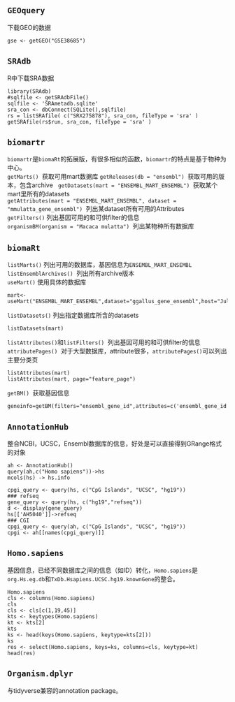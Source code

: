 ## `GEOquery`
下载GEO的数据
```
gse <- getGEO("GSE38685")

```

## `SRAdb`
R中下载SRA数据  

```
library(SRAdb)
#sqlfile <- getSRAdbFile()
sqlfile <- 'SRAmetadb.sqlite'
sra_con <- dbConnect(SQLite(),sqlfile)
rs = listSRAfile( c("SRX275878"), sra_con, fileType = 'sra' )
getSRAfile(rs$run, sra_con, fileType = 'sra' )
```

## `biomartr`
`biomartr`是`biomaRt`的拓展版，有很多相似的函数，`biomartr`的特点是基于物种为中心。   
`getMarts()`  获取可用mart数据库
`getReleases(db = "ensembl")`  获取可用的版本，包含archive  
`getDatasets(mart = "ENSEMBL_MART_ENSEMBL")`  获取某个mart里所有的datasets  
`getAttributes(mart = "ENSEMBL_MART_ENSEMBL", dataset = "mmulatta_gene_ensembl")`  列出某dataset所有可用的Attributes  
`getFilters()`  列出基因可用的和可供filter的信息  
`organismBM(organism = "Macaca mulatta")`  列出某物种所有数据库

## `biomaRt`
`listMarts()`  列出可用的数据库，基因信息为`ENSEMBL_MART_ENSEMBL`  
`listEnsemblArchives()`  列出所有archive版本  
`useMart()`  使用具体的数据库  
```
mart<-useMart("ENSEMBL_MART_ENSEMBL",dataset="ggallus_gene_ensembl",host="Jul2016.archive.ensembl.org")
```
`listDatasets()`  列出指定数据库所含的datasets  
```
listDatasets(mart)
```
`listAttributes()`和`listFilters()`  列出基因可用的和可供filter的信息  
`attributePages()`  对于大型数据库，attribute很多，`attributePages()`可以列出主要分类页  
```
listAttributes(mart)
listAttributes(mart, page="feature_page")
```

`getBM()`  获取基因信息  
```
geneinfo=getBM(filters="ensembl_gene_id",attributes=c('ensembl_gene_id','external_gene_name','description'),values=gene_id,mart=mart)
```

## `AnnotationHub`
整合NCBI，UCSC，Ensembl数据库的信息，好处是可以直接得到GRange格式的对象
```
ah <- AnnotationHub()
query(ah,c("Homo sapiens"))->hs
mcols(hs) -> hs.info

cpgi_query <- query(hs, c("CpG Islands", "UCSC", "hg19"))
### refseq
gene_query <- query(hs, c("hg19","refseq"))
d <- display(gene_query)
hs[['AH5040']]->refseq
### CGI
cpgi_query <- query(ah, c("CpG Islands", "UCSC", "hg19"))
cpgi <- ah[[names(cpgi_query)]]
```

## `Homo.sapiens`
基因信息，已经不同数据库之间的信息（如ID）转化，`Homo.sapiens`是`org.Hs.eg.db`和`TxDb.Hsapiens.UCSC.hg19.knownGene`的整合。

```
Homo.sapiens
cls <- columns(Homo.sapiens)
cls
cls <- cls[c(1,19,45)]
kts <- keytypes(Homo.sapiens)
kt <- kts[2]
kts
ks <- head(keys(Homo.sapiens, keytype=kts[2]))
ks
res <- select(Homo.sapiens, keys=ks, columns=cls, keytype=kt)
head(res)
```

## `Organism.dplyr`

与tidyverse兼容的annotation package。


